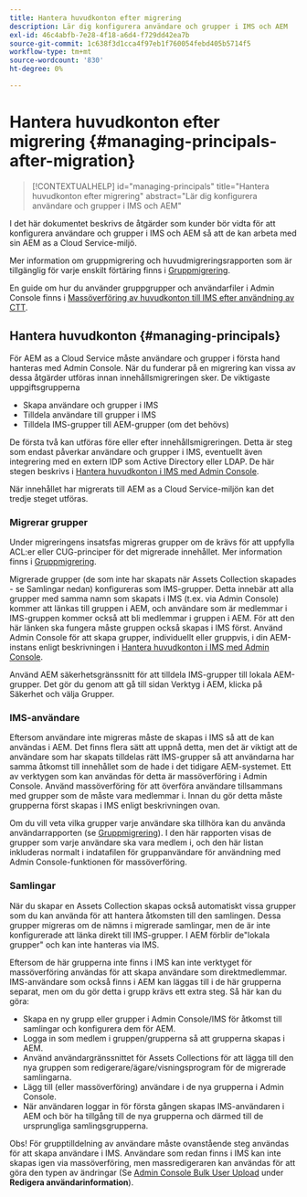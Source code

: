 ```yaml
---
title: Hantera huvudkonton efter migrering
description: Lär dig konfigurera användare och grupper i IMS och AEM
exl-id: 46c4abfb-7e28-4f18-a6d4-f729dd42ea7b
source-git-commit: 1c638f3d1cca4f97eb1f760054febd405b5714f5
workflow-type: tm+mt
source-wordcount: '830'
ht-degree: 0%

---
```


# Hantera huvudkonton efter migrering {#managing-principals-after-migration}

>[!CONTEXTUALHELP]
>id="managing-principals"
>title="Hantera huvudkonton efter migrering"
>abstract="Lär dig konfigurera användare och grupper i IMS och AEM"

I det här dokumentet beskrivs de åtgärder som kunder bör vidta för att konfigurera användare och grupper i IMS och AEM så att de kan arbeta med sin AEM as a Cloud Service-miljö.

Mer information om gruppmigrering och huvudmigreringsrapporten som är tillgänglig för varje enskilt förtäring finns i [Gruppmigrering](/help/journey-migration/content-transfer-tool/using-content-transfer-tool/group-migration.md).

En guide om hur du använder gruppgrupper och användarfiler i Admin Console finns i [Massöverföring av huvudkonton till IMS efter användning av CTT](/help/journey-migration/content-transfer-tool/using-content-transfer-tool/bulk-principal-uploading.md).

## Hantera huvudkonton {#managing-principals}

För AEM as a Cloud Service måste användare och grupper i första hand hanteras med Admin Console.  När du funderar på en migrering kan vissa av dessa åtgärder utföras innan innehållsmigreringen sker.  De viktigaste uppgiftsgrupperna

* Skapa användare och grupper i IMS
* Tilldela användare till grupper i IMS
* Tilldela IMS-grupper till AEM-grupper (om det behövs)

De första två kan utföras före eller efter innehållsmigreringen.  Detta är steg som endast påverkar användare och grupper i IMS, eventuellt även integrering med en extern IDP som Active Directory eller LDAP.  De här stegen beskrivs i [Hantera huvudkonton i IMS med Admin Console](/help/journey-migration/managing-principals.md).

När innehållet har migrerats till AEM as a Cloud Service-miljön kan det tredje steget utföras.

### Migrerar grupper

Under migreringens insatsfas migreras grupper om de krävs för att uppfylla ACL:er eller CUG-principer för det migrerade innehållet.  Mer information finns i [Gruppmigrering](/help/journey-migration/content-transfer-tool/using-content-transfer-tool/group-migration.md).

Migrerade grupper (de som inte har skapats när Assets Collection skapades - se Samlingar nedan) konfigureras som IMS-grupper.  Detta innebär att alla grupper med samma namn som skapats i IMS (t.ex. via Admin Console) kommer att länkas till gruppen i AEM, och användare som är medlemmar i IMS-gruppen kommer också att bli medlemmar i gruppen i AEM.  För att den här länken ska fungera måste gruppen också skapas i IMS först.  Använd Admin Console för att skapa grupper, individuellt eller gruppvis, i din AEM-instans enligt beskrivningen i [Hantera huvudkonton i IMS med Admin Console](/help/journey-migration/managing-principals.md).

Använd AEM säkerhetsgränssnitt för att tilldela IMS-grupper till lokala AEM-grupper. Det gör du genom att gå till sidan Verktyg i AEM, klicka på Säkerhet och välja Grupper.

### IMS-användare

Eftersom användare inte migreras måste de skapas i IMS så att de kan användas i AEM.  Det finns flera sätt att uppnå detta, men det är viktigt att de användare som har skapats tilldelas rätt IMS-grupper så att användarna har samma åtkomst till innehållet som de hade i det tidigare AEM-systemet.  Ett av verktygen som kan användas för detta är massöverföring i Admin Console. Använd massöverföring för att överföra användare tillsammans med grupper som de måste vara medlemmar i.  Innan du gör detta måste grupperna först skapas i IMS enligt beskrivningen ovan.

Om du vill veta vilka grupper varje användare ska tillhöra kan du använda användarrapporten (se [Gruppmigrering](/help/journey-migration/content-transfer-tool/using-content-transfer-tool/group-migration.md)).  I den här rapporten visas de grupper som varje användare ska vara medlem i, och den här listan inkluderas normalt i indatafilen för gruppanvändare för användning med Admin Console-funktionen för massöverföring.

### Samlingar

När du skapar en Assets Collection skapas också automatiskt vissa grupper som du kan använda för att hantera åtkomsten till den samlingen.  Dessa grupper migreras om de nämns i migrerade samlingar, men de är inte konfigurerade att länka direkt till IMS-grupper. I AEM förblir de&quot;lokala grupper&quot; och kan inte hanteras via IMS.

Eftersom de här grupperna inte finns i IMS kan inte verktyget för massöverföring användas för att skapa användare som direktmedlemmar.  IMS-användare som också finns i AEM kan läggas till i de här grupperna separat, men om du gör detta i grupp krävs ett extra steg.  Så här kan du göra:
* Skapa en ny grupp eller grupper i Admin Console/IMS för åtkomst till samlingar och konfigurera dem för AEM.
* Logga in som medlem i gruppen/grupperna så att grupperna skapas i AEM.
* Använd användargränssnittet för Assets Collections för att lägga till den nya gruppen som redigerare/ägare/visningsprogram för de migrerade samlingarna.
* Lägg till (eller massöverföring) användare i de nya grupperna i Admin Console.
* När användaren loggar in för första gången skapas IMS-användaren i AEM och bör ha tillgång till de nya grupperna och därmed till de ursprungliga samlingsgrupperna.

Obs! För grupptilldelning av användare måste ovanstående steg användas för att skapa användare i IMS. Användare som redan finns i IMS kan inte skapas igen via massöverföring, men massredigeraren kan användas för att göra den typen av ändringar (Se [Admin Console Bulk User Upload](https://helpx.adobe.com/enterprise/using/bulk-upload-users.html) under **Redigera användarinformation**).
